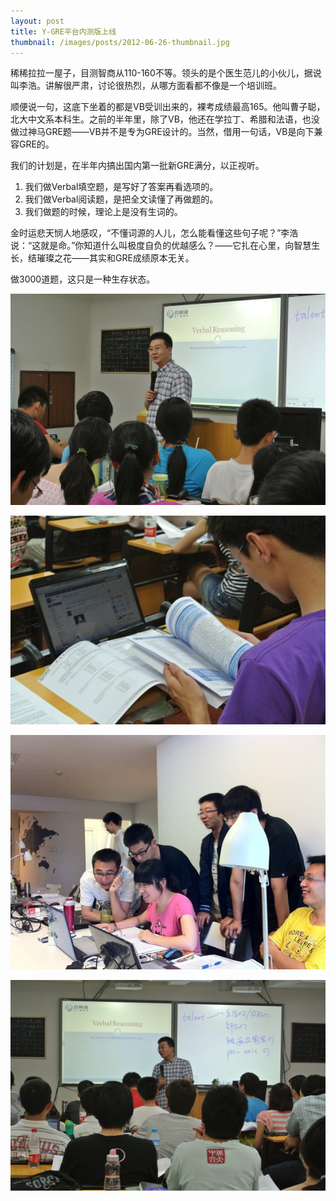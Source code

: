 ```yaml
---
layout: post
title: Y-GRE平台内测版上线
thumbnail: /images/posts/2012-06-26-thumbnail.jpg
---
```


稀稀拉拉一屋子，目测智商从110-160不等。领头的是个医生范儿的小伙儿，据说叫李浩。讲解很严肃，讨论很热烈，从哪方面看都不像是一个培训班。

<!--more-->

顺便说一句，这底下坐着的都是VB受训出来的，裸考成绩最高165。他叫曹子聪，北大中文系本科生。之前的半年里，除了VB，他还在学拉丁、希腊和法语，也没做过神马GRE题——VB并不是专为GRE设计的。当然，借用一句话，VB是向下兼容GRE的。

我们的计划是，在半年内搞出国内第一批新GRE满分，以正视听。

1. 我们做Verbal填空题，是写好了答案再看选项的。
2. 我们做Verbal阅读题，是把全文读懂了再做题的。
3. 我们做题的时候，理论上是没有生词的。

金时运悲天悯人地感叹，“不懂词源的人儿，怎么能看懂这些句子呢？”李浩说：“这就是命。”你知道什么叫极度自负的优越感么？——它扎在心里，向智慧生长，结璀璨之花——其实和GRE成绩原本无关。

做3000道题，这只是一种生存状态。

![Figure 1](/images/posts/2012-06-26-1.jpg)

![Figure 2](/images/posts/2012-06-26-2.jpg)

![Figure 3](/images/posts/2012-06-26-3.jpg)

![Figure 4](/images/posts/2012-06-26-4.jpg)